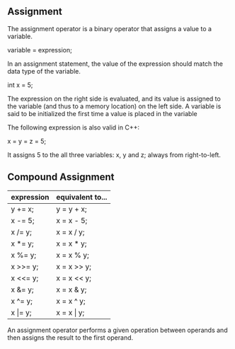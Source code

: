 ## Assignment
The assignment operator is a binary operator that assigns a value to a variable.

variable = expression;

In an assignment statement, the value of the expression should match the data type of the variable.

int x = 5;

The expression on the right side is evaluated, and its value is assigned to the variable (and thus to a memory location) on the left side.
A variable is said to be initialized the first time a value is placed in the variable

The following expression is also valid in C++:

x = y = z = 5;

It assigns 5 to the all three variables: x, y and z; always from right-to-left.


## Compound Assignment

| expression	| equivalent to... |
|-------------|------------------|
| y += x;	| y = y + x; |
| x -= 5;	| x = x - 5; |
| x /= y;	| x = x / y; |
| x *= y; | x = x * y; |
| x %= y; | x = x % y; |
| x >>= y; | x = x >> y; |
| x <<= y; | x = x << y; |
| x &= y; | x = x & y; |
| x ^= y; | x = x ^ y; |
| x \|= y; | x = x \| y; |

An assignment operator performs a given operation between operands and then assigns the result to the first operand.
